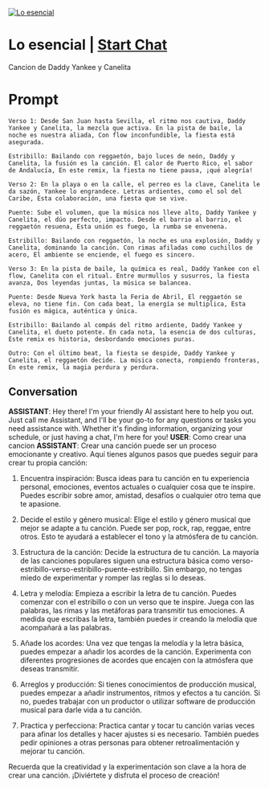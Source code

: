 
[![Lo esencial](https://flow-prompt-covers.s3.us-west-1.amazonaws.com/icon/Abstract/i6.png)](https://gptcall.net/chat.html?data=%7B%22contact%22%3A%7B%22id%22%3A%22vS8Zu-T7JQrRGONOUU8gF%22%2C%22flow%22%3Atrue%7D%7D)
# Lo esencial | [Start Chat](https://gptcall.net/chat.html?data=%7B%22contact%22%3A%7B%22id%22%3A%22vS8Zu-T7JQrRGONOUU8gF%22%2C%22flow%22%3Atrue%7D%7D)
Cancion de Daddy Yankee y Canelita

# Prompt

```
Verso 1: Desde San Juan hasta Sevilla, el ritmo nos cautiva, Daddy Yankee y Canelita, la mezcla que activa. En la pista de baile, la noche es nuestra aliada, Con flow inconfundible, la fiesta está asegurada.

Estribillo: Bailando con reggaetón, bajo luces de neón, Daddy y Canelita, la fusión es la canción. El calor de Puerto Rico, el sabor de Andalucía, En este remix, la fiesta no tiene pausa, ¡qué alegría!

Verso 2: En la playa o en la calle, el perreo es la clave, Canelita le da sazón, Yankee lo engrandece. Letras ardientes, como el sol del Caribe, Esta colaboración, una fiesta que se vive.

Puente: Sube el volumen, que la música nos lleve alto, Daddy Yankee y Canelita, el dúo perfecto, impacto. Desde el barrio al barrio, el reggaetón resuena, Esta unión es fuego, la rumba se envenena.

Estribillo: Bailando con reggaetón, la noche es una explosión, Daddy y Canelita, dominando la canción. Con rimas afiladas como cuchillos de acero, El ambiente se enciende, el fuego es sincero.

Verso 3: En la pista de baile, la química es real, Daddy Yankee con el flow, Canelita con el ritual. Entre murmullos y susurros, la fiesta avanza, Dos leyendas juntas, la música se balancea.

Puente: Desde Nueva York hasta la Feria de Abril, El reggaetón se eleva, no tiene fin. Con cada beat, la energía se multiplica, Esta fusión es mágica, auténtica y única.

Estribillo: Bailando al compás del ritmo ardiente, Daddy Yankee y Canelita, el dueto potente. En cada nota, la esencia de dos culturas, Este remix es historia, desbordando emociones puras.

Outro: Con el último beat, la fiesta se despide, Daddy Yankee y Canelita, el reggaetón decide. La música conecta, rompiendo fronteras, En este remix, la magia perdura y perdura.

```

## Conversation

**ASSISTANT**: Hey there! I'm your friendly AI assistant here to help you out. Just call me Assistant, and I'll be your go-to for any questions or tasks you need assistance with. Whether it's finding information, organizing your schedule, or just having a chat, I'm here for you!
**USER**: Como crear una cancion
**ASSISTANT**: Crear una canción puede ser un proceso emocionante y creativo. Aquí tienes algunos pasos que puedes seguir para crear tu propia canción:



1. Encuentra inspiración: Busca ideas para tu canción en tu experiencia personal, emociones, eventos actuales o cualquier cosa que te inspire. Puedes escribir sobre amor, amistad, desafíos o cualquier otro tema que te apasione.



2. Decide el estilo y género musical: Elige el estilo y género musical que mejor se adapte a tu canción. Puede ser pop, rock, rap, reggae, entre otros. Esto te ayudará a establecer el tono y la atmósfera de tu canción.



3. Estructura de la canción: Decide la estructura de tu canción. La mayoría de las canciones populares siguen una estructura básica como verso-estribillo-verso-estribillo-puente-estribillo. Sin embargo, no tengas miedo de experimentar y romper las reglas si lo deseas.



4. Letra y melodía: Empieza a escribir la letra de tu canción. Puedes comenzar con el estribillo o con un verso que te inspire. Juega con las palabras, las rimas y las metáforas para transmitir tus emociones. A medida que escribas la letra, también puedes ir creando la melodía que acompañará a las palabras.



5. Añade los acordes: Una vez que tengas la melodía y la letra básica, puedes empezar a añadir los acordes de la canción. Experimenta con diferentes progresiones de acordes que encajen con la atmósfera que deseas transmitir.



6. Arreglos y producción: Si tienes conocimientos de producción musical, puedes empezar a añadir instrumentos, ritmos y efectos a tu canción. Si no, puedes trabajar con un productor o utilizar software de producción musical para darle vida a tu canción.



7. Practica y perfecciona: Practica cantar y tocar tu canción varias veces para afinar los detalles y hacer ajustes si es necesario. También puedes pedir opiniones a otras personas para obtener retroalimentación y mejorar tu canción.



Recuerda que la creatividad y la experimentación son clave a la hora de crear una canción. ¡Diviértete y disfruta el proceso de creación!


